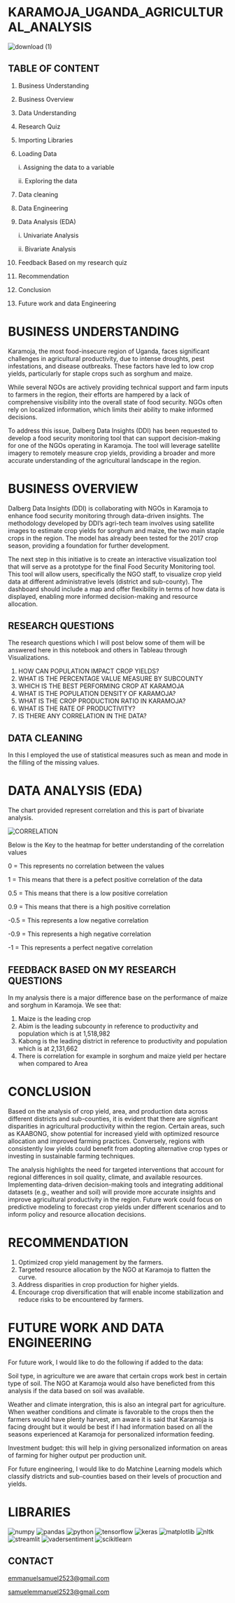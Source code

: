 # KARAMOJA_UGANDA_AGRICULTURAL_ANALYSIS


![download (1)](https://github.com/user-attachments/assets/66e41a1f-92f3-4c22-b32d-15aeac77fbbd)


## **TABLE OF CONTENT**

1. Business Understanding
2. Business Overview
3. Data Understanding
4. Research Quiz
5. Importing Libraries
6. Loading Data

   i. Assigning the data to a variable

   ii. Exploring the data

8. Data cleaning
9. Data Engineering
10. Data Analysis (EDA)
    
    i. Univariate Analysis

    ii. Bivariate Analysis

11. Feedback Based on my research quiz
12.  Recommendation
13.   Conclusion
14.    Future work and data Engineering   

# **BUSINESS UNDERSTANDING**

Karamoja, the most food-insecure region of Uganda, faces significant challenges in agricultural productivity, due to intense droughts, pest infestations, and disease outbreaks. These factors have led to low crop yields, particularly for staple crops such as sorghum and maize.

While several NGOs are actively providing technical support and farm inputs to farmers in the region, their efforts are hampered by a lack of comprehensive visibility into the overall state of food security. NGOs often rely on localized information, which limits their ability to make informed decisions.

To address this issue, Dalberg Data Insights (DDI) has been requested to develop a food security monitoring tool that can support decision-making for one of the NGOs operating in Karamoja. The tool will leverage satellite imagery to remotely measure crop yields, providing a broader and more accurate understanding of the agricultural landscape in the region.

# **BUSINESS OVERVIEW**

Dalberg Data Insights (DDI) is collaborating with NGOs in Karamoja to enhance food security monitoring through data-driven insights. The methodology developed by DDI’s agri-tech team involves using satellite images to estimate crop yields for sorghum and maize, the two main staple crops in the region. The model has already been tested for the 2017 crop season, providing a foundation for further development.

The next step in this initiative is to create an interactive visualization tool that will serve as a prototype for the final Food Security Monitoring tool. This tool will allow users, specifically the NGO staff, to visualize crop yield data at different administrative levels (district and sub-county). The dashboard should include a map and offer flexibility in terms of how data is displayed, enabling more informed decision-making and resource allocation.

## **RESEARCH QUESTIONS**
The research questions which I will post below some of them will be answered here in this notebook and others in Tableau through Visualizations.

1. HOW CAN POPULATION IMPACT CROP YIELDS?
2. WHAT IS THE PERCENTAGE VALUE MEASURE BY SUBCOUNTY
3. WHICH IS THE BEST PERFORMING CROP AT KARAMOJA
4. WHAT IS THE POPULATION DENSITY OF KARAMOJA?
5. WHAT IS THE CROP PRODUCTION RATIO IN KARAMOJA?
6. WHAT IS THE RATE OF PRODUCTIVITY?
7. IS THERE ANY CORRELATION IN THE DATA?

## **DATA CLEANING**

In this I employed the use of statistical measures such as mean and mode in the filling of the missing values.

# **DATA ANALYSIS (EDA)**

The chart provided represent correlation and this is part of  bivariate analysis.

![CORRELATION](https://github.com/user-attachments/assets/93fbed58-09b1-4e74-bbf0-bf9ec450d184)

Below is the Key to the heatmap for better understanding of the correlation values

0 = This represents no correlation between the values

1 = This means that there is a pefect positive correlation of the data

0.5 = This means that there is a low positive correlation

0.9 = This means that there is a high positive correlation

-0.5 = This represents a low negative correlation

-0.9 = This represents a high negative correlation

-1 = This represents a perfect negative correlation

## **FEEDBACK BASED ON MY RESEARCH QUESTIONS**

In my analysis there is a major difference base on the performance of maize and sorghum in Karamoja. We see that:

1. Maize is the leading crop
2. Abim is the leading subcounty in reference to productivity and population which is at 1,518,982
3. Kabong is the leading district in reference to productivity and population which is at 2,131,662
4. There is correlation for example in sorghum and maize yield per hectare when compared to Area

# **CONCLUSION**
Based on the analysis of crop yield, area, and production data across different districts and sub-counties, it is evident that there are significant disparities in agricultural productivity within the region. Certain areas, such as KAABONG, show potential for increased yield with optimized resource allocation and improved farming practices. Conversely, regions with consistently low yields could benefit from adopting alternative crop types or investing in sustainable farming techniques.

The analysis highlights the need for targeted interventions that account for regional differences in soil quality, climate, and available resources. Implementing data-driven decision-making tools and integrating additional datasets (e.g., weather and soil) will provide more accurate insights and improve agricultural productivity in the region. Future work could focus on predictive modeling to forecast crop yields under different scenarios and to inform policy and resource allocation decisions.

# **RECOMMENDATION**

1. Optimized crop yield management by the farmers.
2. Targeted resource allocation by the NGO at Karamoja to flatten the curve.
3. Address disparities in crop production for higher yields.
4. Encourage crop diversification that will enable income stabilization and reduce risks to be encountered by farmers.



# **FUTURE WORK AND DATA ENGINEERING**

For future work, I would like to do the following if added to the data:

Soil type, in agriculture we are aware that certain crops work best in certain type of soil. The NGO at Karamoja would also have beneficted from this analysis if the data based on soil was available.

Weather and climate intergration, this is also an integral part for agriculture. When weather conditions and climate is favorable to the crops then the farmers would have plenty harvest, am aware it is said that Karamoja is facing drought but it would be best if I had information based on all the seasons experienced at Karamoja for personalized information feeding.

Investment budget: this will help in giving personalized information on areas of farming for higher output per production unit.

For future engineering, I would like to do Matchine Learning models which classify districts and sub-counties based on their levels of procuction and yields.

# **LIBRARIES**

![numpy](https://img.shields.io/badge/Numpy-777BB4?style=for-the-badge&logo=numpy&logoColor=white)
![pandas](https://img.shields.io/badge/Pandas-2C2D72?style=for-the-badge&logo=pandas&logoColor=white)
![python](https://img.shields.io/badge/Python-FFD43B?style=for-the-badge&logo=python&logoColor=blue)
![tensorflow](https://img.shields.io/badge/tensorflow-FF6F00?style=for-the-badge&logo=tensorflow&logoColor=blue)
![keras](https://img.shields.io/badge/keras-D00000?style=for-the-badge&logo=keras&logoColor=white)
![matplotlib](https://img.shields.io/badge/Matplotlib-11557c?style=for-the-badge&logo=python&logoColor=white)
![nltk](https://img.shields.io/badge/NLTK-154f3c?style=for-the-badge&logo=python&logoColor=white)
![streamlit](https://img.shields.io/badge/streamlit-FF4B4B?style=for-the-badge&logo=streamlit&logoColor=pink)
![vadersentiment](https://img.shields.io/badge/vaderSentiment-7D4698?style=for-the-badge&logo=python&logoColor=white)
![scikitlearn](https://img.shields.io/badge/scikit_learn-F7931E?style=for-the-badge&logo=scikit-learn&logoColor=white)

## **CONTACT**

emmanuelsamuel2523@gmail.com

samuelemmanuel2523@gmail.com
